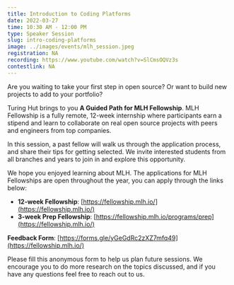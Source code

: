 ```yaml
---
title: Introduction to Coding Platforms
date: 2022-03-27
time: 10:30 AM - 12:00 PM
type: Speaker Session
slug: intro-coding-platforms
image: ../images/events/mlh_session.jpeg
registration: NA
recording: https://www.youtube.com/watch?v=SlCmsOQVz3s
contestlink: NA
---
```


Are you waiting to take your first step in open source? Or want to build new projects to add to your portfolio?

Turing Hut brings to you **A Guided Path for MLH Fellowship**. MLH Fellowship is a fully remote, 12-week internship where participants earn a stipend and learn to collaborate on real open source projects with peers and engineers from top companies.

In this session, a past fellow will walk us through the application process, and share their tips for getting selected. We invite interested students from all branches and years to join in and explore this opportunity.

We hope you enjoyed learning about MLH. The applications for MLH Fellowships are open throughout the year, you can apply through the links below:

- **12-week Fellowship**: [https://fellowship.mlh.io/](https://fellowship.mlh.io/)
- **3-week Prep Fellowship**: [https://fellowship.mlh.io/programs/prep](https://fellowship.mlh.io/)

**Feedback Form**: [https://forms.gle/yGeGdRc2zXZ7mfq49](https://fellowship.mlh.io/)

Please fill this anonymous form to help us plan future sessions. We encourage you to do more research on the topics discussed, and if you have any questions feel free to reach out to us.
